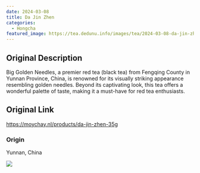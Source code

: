 ```yaml
---
date: 2024-03-08
title: Da Jin Zhen
categories:
  - Hongcha
featured_image: https://tea.dedunu.info/images/tea/2024-03-08-da-jin-zhen-1.jpg
---
```


## Original Description

 Big Golden Needles, a premier red tea (black tea) from Fengqing County in Yunnan Province, China, is renowned for its visually striking appearance resembling golden needles. Beyond its captivating look, this tea offers a wonderful palette of taste, making it a must-have for red tea enthusiasts.
 
## Original Link

<https://moychay.nl/products/da-jin-zhen-35g>

### Origin 

Yunnan, China

![](https://tea.dedunu.info/images/tea/2024-03-08-da-jin-zhen-2.jpg)
